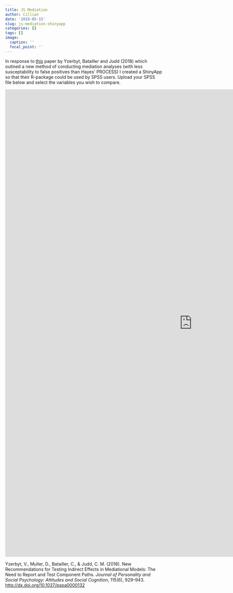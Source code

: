 ```yaml
---
title: JS Mediation
author: Cillian
date: '2019-05-15'
slug: js-mediation-shinyapp
categories: []
tags: []
image:
  caption: ''
  focal_point: ''
---
```


In response to [this](https://perso.uclouvain.be/vincent.yzerbyt/Yzerbyt%20et%20al.%20JPSP%202018.pdf) paper by Yzerbyt, Batailler and Judd (2018) which outined a new method of conducting mediation analyses (with less susceptability to false positives than Hayes' PROCESS) I created a ShinyApp so that their R-package could be used by SPSS users. Upload your SPSS file below and select the variables you wish to compare.

<iframe width="1200" height="1500" scrolling="no" frameborder="no"  src="https://cillianmacaodh.shinyapps.io/JS_mediation/"> </iframe>

Yzerbyt, V., Muller, D., Batailler, C., & Judd, C. M. (2018). New Recommendations for Testing Indirect Effects in Mediational Models: The Need to Report and Test Component Paths. *Journal of Personality and Social Psychology: Attitudes and Social Cognition*, 115(6), 929–943. http://dx.doi.org/10.1037/pspa0000132
